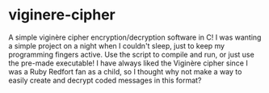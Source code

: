 # viginere-cipher
A simple viginère cipher encryption/decryption software in C!
I was wanting a simple project on a night when I couldn't sleep, just to keep my programming fingers active. Use the script to compile and run, or just use the pre-made executable! I have always liked the Viginère cipher since I was a Ruby Redfort fan as a child, so I thought why not make a way to easily create and decrypt coded messages in this format?
